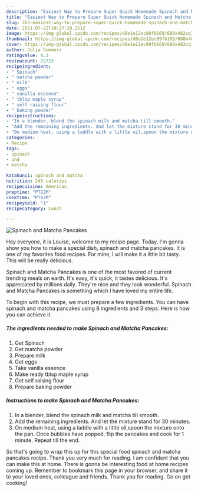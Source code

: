 ```yaml
---
description: "Easiest Way to Prepare Super Quick Homemade Spinach and Matcha Pancakes"
title: "Easiest Way to Prepare Super Quick Homemade Spinach and Matcha Pancakes"
slug: 363-easiest-way-to-prepare-super-quick-homemade-spinach-and-matcha-pancakes
date: 2021-07-22T10:27:28.251Z
image: https://img-global.cpcdn.com/recipes/d8e1e12ec89fb169/680x482cq70/spinach-and-matcha-pancakes-recipe-main-photo.jpg
thumbnail: https://img-global.cpcdn.com/recipes/d8e1e12ec89fb169/680x482cq70/spinach-and-matcha-pancakes-recipe-main-photo.jpg
cover: https://img-global.cpcdn.com/recipes/d8e1e12ec89fb169/680x482cq70/spinach-and-matcha-pancakes-recipe-main-photo.jpg
author: Julia Summers
ratingvalue: 4.3
reviewcount: 22723
recipeingredient:
- " Spinach"
- " matcha powder"
- " milk"
- " eggs"
- " vanilla essence"
- " tblsp maple syrup"
- " self raising flour"
- " baking powder"
recipeinstructions:
- "In a blender, blend the spinach milk and matcha till smooth."
- "Add the remaining ingredients. And let the mixture stand for 30 minutes."
- "On medium heat, using a laddle with a little oil,spoon the mixture onto the pan. Once bubbles have popped, flip the pancakes and cook for 1 minute. Repeat till the end."
categories:
- Recipe
tags:
- spinach
- and
- matcha

katakunci: spinach and matcha 
nutrition: 245 calories
recipecuisine: American
preptime: "PT22M"
cooktime: "PT47M"
recipeyield: "1"
recipecategory: Lunch

---
```



![Spinach and Matcha Pancakes](https://img-global.cpcdn.com/recipes/d8e1e12ec89fb169/680x482cq70/spinach-and-matcha-pancakes-recipe-main-photo.jpg)

Hey everyone, it is Louise, welcome to my recipe page. Today, I'm gonna show you how to make a special dish, spinach and matcha pancakes. It is one of my favorites food recipes. For mine, I will make it a little bit tasty. This will be really delicious.



Spinach and Matcha Pancakes is one of the most favored of current trending meals on earth. It's easy, it's quick, it tastes delicious. It's appreciated by millions daily. They're nice and they look wonderful. Spinach and Matcha Pancakes is something which I have loved my entire life.


To begin with this recipe, we must prepare a few ingredients. You can have spinach and matcha pancakes using 8 ingredients and 3 steps. Here is how you can achieve it.

<!--inarticleads1-->

##### The ingredients needed to make Spinach and Matcha Pancakes:

1. Get  Spinach
1. Get  matcha powder
1. Prepare  milk
1. Get  eggs
1. Take  vanilla essence
1. Make ready  tblsp maple syrup
1. Get  self raising flour
1. Prepare  baking powder




<!--inarticleads2-->

##### Instructions to make Spinach and Matcha Pancakes:

1. In a blender, blend the spinach milk and matcha till smooth.
1. Add the remaining ingredients. And let the mixture stand for 30 minutes.
1. On medium heat, using a laddle with a little oil,spoon the mixture onto the pan. Once bubbles have popped, flip the pancakes and cook for 1 minute. Repeat till the end.




So that's going to wrap this up for this special food spinach and matcha pancakes recipe. Thank you very much for reading. I am confident that you can make this at home. There is gonna be interesting food at home recipes coming up. Remember to bookmark this page in your browser, and share it to your loved ones, colleague and friends. Thank you for reading. Go on get cooking!
